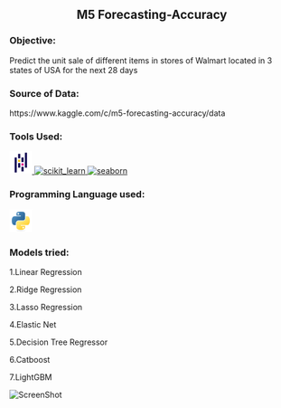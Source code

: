 <h2 align="center">M5 Forecasting-Accuracy</h3>

<h3 align="left">Objective:</h3> </h4>Predict the unit sale of different items in stores of Walmart located in 3 states of USA for the next 28 days</h4>
<h3 align="left">Source of Data:</h3> </h4> https://www.kaggle.com/c/m5-forecasting-accuracy/data</h4>
<p align="left">
</p>

<h3 align="left">Tools Used:</h3>
<p align="left"> <a href="https://pandas.pydata.org/" target="_blank" rel="noreferrer"> <img src="https://raw.githubusercontent.com/devicons/devicon/2ae2a900d2f041da66e950e4d48052658d850630/icons/pandas/pandas-original.svg" alt="pandas" width="40" height="40"/> </a> <a href="https://scikit-learn.org/" target="_blank" rel="noreferrer"> <img src="https://upload.wikimedia.org/wikipedia/commons/0/05/Scikit_learn_logo_small.svg" alt="scikit_learn" width="40" height="40"/> </a> <a href="https://seaborn.pydata.org/" target="_blank" rel="noreferrer"> <img src="https://seaborn.pydata.org/_images/logo-mark-lightbg.svg" alt="seaborn" width="40" height="40"/> </a> </p>

</p>
<h3 align="left">Programming Language used:</h3>
<a href="https://www.python.org" target="_blank" rel="noreferrer"> <img src="https://raw.githubusercontent.com/devicons/devicon/master/icons/python/python-original.svg" alt="python" width="40" height="40"/> </a> </p>


<h3 align="left">Models tried:</h3>

1.Linear Regression

2.Ridge Regression

3.Lasso Regression

4.Elastic Net

5.Decision Tree Regressor

6.Catboost

7.LightGBM


![ScreenShot]()

